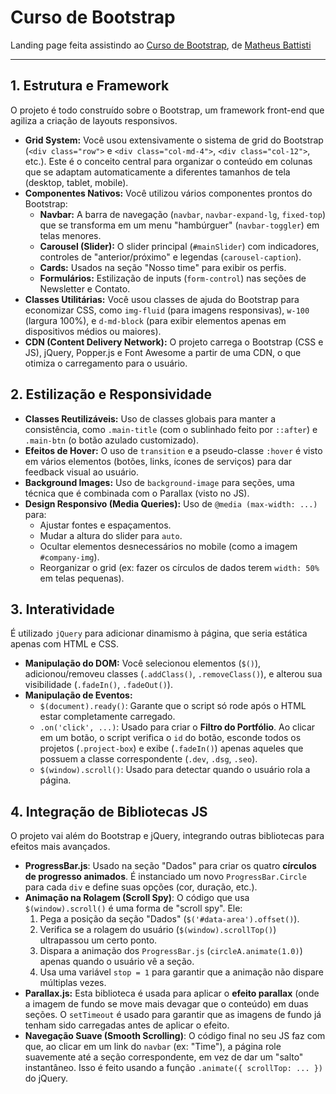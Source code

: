 # Curso de Bootstrap

Landing page feita assistindo ao [Curso de Bootstrap](https://www.youtube.com/playlist?list=PLnDvRpP8Bnexu5wvxogy6N49_S5Xk8Cze), de [Matheus Battisti](https://www.youtube.com/@MatheusBattisti)

---

## 1. Estrutura e Framework

O projeto é todo construído sobre o Bootstrap, um framework front-end que agiliza a criação de layouts responsivos.

- **Grid System:** Você usou extensivamente o sistema de grid do Bootstrap (`<div class="row">` e `<div class="col-md-4">`, `<div class="col-12">`, etc.). Este é o conceito central para organizar o conteúdo em colunas que se adaptam automaticamente a diferentes tamanhos de tela (desktop, tablet, mobile).
- **Componentes Nativos:** Você utilizou vários componentes prontos do Bootstrap:
  - **Navbar:** A barra de navegação (`navbar`, `navbar-expand-lg`, `fixed-top`) que se transforma em um menu "hambúrguer" (`navbar-toggler`) em telas menores.
  - **Carousel (Slider):** O slider principal (`#mainSlider`) com indicadores, controles de "anterior/próximo" e legendas (`carousel-caption`).
  - **Cards:** Usados na seção "Nosso time" para exibir os perfis.
  - **Formulários:** Estilização de inputs (`form-control`) nas seções de Newsletter e Contato.
- **Classes Utilitárias:** Você usou classes de ajuda do Bootstrap para economizar CSS, como `img-fluid` (para imagens responsivas), `w-100` (largura 100%), e `d-md-block` (para exibir elementos apenas em dispositivos médios ou maiores).
- **CDN (Content Delivery Network):** O projeto carrega o Bootstrap (CSS e JS), jQuery, Popper.js e Font Awesome a partir de uma CDN, o que otimiza o carregamento para o usuário.

## 2. Estilização e Responsividade

- **Classes Reutilizáveis:** Uso de classes globais para manter a consistência, como `.main-title` (com o sublinhado feito por `::after`) e `.main-btn` (o botão azulado customizado).
- **Efeitos de Hover:** O uso de `transition` e a pseudo-classe `:hover` é visto em vários elementos (botões, links, ícones de serviços) para dar feedback visual ao usuário.
- **Background Images:** Uso de `background-image` para seções, uma técnica que é combinada com o Parallax (visto no JS).
- **Design Responsivo (Media Queries):** Uso de `@media (max-width: ...)` para:
  - Ajustar fontes e espaçamentos.
  - Mudar a altura do slider para `auto`.
  - Ocultar elementos desnecessários no mobile (como a imagem `#company-img`).
  - Reorganizar o grid (ex: fazer os círculos de dados terem `width: 50%` em telas pequenas).

## 3. Interatividade

É utilizado `jQuery` para adicionar dinamismo à página, que seria estática apenas com HTML e CSS.

- **Manipulação do DOM:** Você selecionou elementos (`$()`), adicionou/removeu classes (`.addClass()`, `.removeClass()`), e alterou sua visibilidade (`.fadeIn()`, `.fadeOut()`).
- **Manipulação de Eventos:**
  - `$(document).ready()`: Garante que o script só rode após o HTML estar completamente carregado.
  - `.on('click', ...)`: Usado para criar o **Filtro do Portfólio**. Ao clicar em um botão, o script verifica o `id` do botão, esconde todos os projetos (`.project-box`) e exibe (`.fadeIn()`) apenas aqueles que possuem a classe correspondente (`.dev`, `.dsg`, `.seo`).
  - `$(window).scroll()`: Usado para detectar quando o usuário rola a página.

## 4. Integração de Bibliotecas JS

O projeto vai além do Bootstrap e jQuery, integrando outras bibliotecas para efeitos mais avançados.

- **ProgressBar.js**: Usado na seção "Dados" para criar os quatro **círculos de progresso animados**. É instanciado um novo `ProgressBar.Circle` para cada `div` e define suas opções (cor, duração, etc.).
- **Animação na Rolagem (Scroll Spy)**: O código que usa `$(window).scroll()` é uma forma de "scroll spy". Ele:
  1. Pega a posição da seção "Dados" (`$('#data-area').offset()`).
  2. Verifica se a rolagem do usuário (`$(window).scrollTop()`) ultrapassou um certo ponto.
  3. Dispara a animação dos `ProgressBar.js` (`circleA.animate(1.0)`) apenas quando o usuário vê a seção.
  4. Usa uma variável `stop = 1` para garantir que a animação não dispare múltiplas vezes.
- **Parallax.js:** Esta biblioteca é usada para aplicar o **efeito parallax** (onde a imagem de fundo se move mais devagar que o conteúdo) em duas seções. O `setTimeout` é usado para garantir que as imagens de fundo já tenham sido carregadas antes de aplicar o efeito.
- **Navegação Suave (Smooth Scrolling)**: O código final no seu JS faz com que, ao clicar em um link do `navbar` (ex: "Time"), a página role suavemente até a seção correspondente, em vez de dar um "salto" instantâneo. Isso é feito usando a função `.animate({ scrollTop: ... })` do jQuery.
